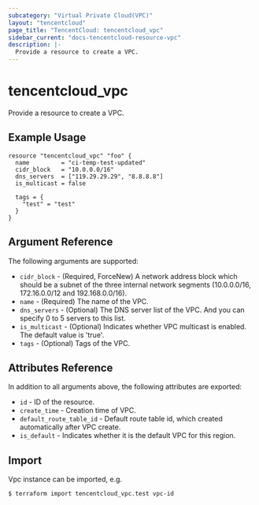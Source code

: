 ```yaml
---
subcategory: "Virtual Private Cloud(VPC)"
layout: "tencentcloud"
page_title: "TencentCloud: tencentcloud_vpc"
sidebar_current: "docs-tencentcloud-resource-vpc"
description: |-
  Provide a resource to create a VPC.
---
```


# tencentcloud_vpc

Provide a resource to create a VPC.

## Example Usage

```hcl
resource "tencentcloud_vpc" "foo" {
  name         = "ci-temp-test-updated"
  cidr_block   = "10.0.0.0/16"
  dns_servers  = ["119.29.29.29", "8.8.8.8"]
  is_multicast = false

  tags = {
    "test" = "test"
  }
}
```

## Argument Reference

The following arguments are supported:

* `cidr_block` - (Required, ForceNew) A network address block which should be a subnet of the three internal network segments (10.0.0.0/16, 172.16.0.0/12 and 192.168.0.0/16).
* `name` - (Required) The name of the VPC.
* `dns_servers` - (Optional) The DNS server list of the VPC. And you can specify 0 to 5 servers to this list.
* `is_multicast` - (Optional) Indicates whether VPC multicast is enabled. The default value is 'true'.
* `tags` - (Optional) Tags of the VPC.

## Attributes Reference

In addition to all arguments above, the following attributes are exported:

* `id` - ID of the resource.
* `create_time` - Creation time of VPC.
* `default_route_table_id` - Default route table id, which created automatically after VPC create.
* `is_default` - Indicates whether it is the default VPC for this region.


## Import

Vpc instance can be imported, e.g.

```
$ terraform import tencentcloud_vpc.test vpc-id
```

